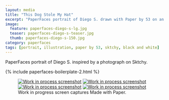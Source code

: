 ```yaml
---
layout: media
title: "This Dog Stole My Hat"
excerpt: "PaperFaces portrait of Diego S. drawn with Paper by 53 on an iPad."
image: 
  feature: paperfaces-diego-s-lg.jpg
  teaser: paperfaces-diego-s-teaser.jpg
  thumb: paperfaces-diego-s-150.jpg
category: paperfaces
tags: [portrait, illustration, paper by 53, sktchy, black and white]
---
```


PaperFaces portrait of Diego S. inspired by a photograph on Sktchy.

{% include paperfaces-boilerplate-2.html %}

<figure class="third">
  <a href="{{ site.url }}/images/paperfaces-diego-s-process-1-lg.jpg"><img src="{{ site.url }}/images/paperfaces-diego-s-process-1-600.jpg" alt="Work in process screenshot"></a>
  <a href="{{ site.url }}/images/paperfaces-diego-s-process-2-lg.jpg"><img src="{{ site.url }}/images/paperfaces-diego-s-process-2-600.jpg" alt="Work in process screenshot"></a>
  <a href="{{ site.url }}/images/paperfaces-diego-s-process-3-lg.jpg"><img src="{{ site.url }}/images/paperfaces-diego-s-process-3-600.jpg" alt="Work in process screenshot"></a>
  <a href="{{ site.url }}/images/paperfaces-diego-s-process-4-lg.jpg"><img src="{{ site.url }}/images/paperfaces-diego-s-process-4-600.jpg" alt="Work in process screenshot"></a>
  <figcaption>Work in progress screen captures Made with Paper.</figcaption>
</figure>
